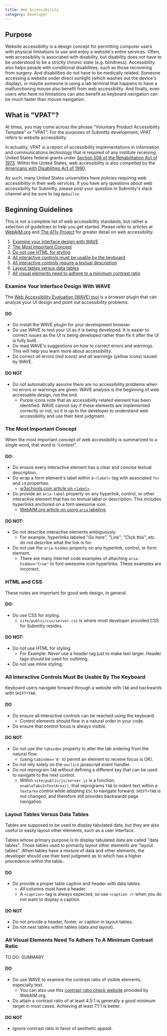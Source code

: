 ```yaml
---
title: Web Accessibility
category: Developer
---
```


## Purpose
Website accessibility is a design concept for permitting computer users with
physical limitations to use and enjoy a website's entire services.  Often,
web accessibility is associated with disability, but disability does not have to
be understood to be a strictly chronic state (e.g. blindness).  Accessibility
also helps people with conditional disabilities, such as those recovering from
surgery.  And disabilities do not have to be medically related.  Someone
accessing a website under direct sunlight (which washes out the device's
display), or maybe someone is using a lab terminal that happens to have a
malfunctioning mouse also benefit from web accessibility.  And finally, even
users who have no limitations can also benefit as keyboard navigation can be
much faster than mouse navigation.

## What is "VPAT"?

At times, you may come across the phrase "Voluntary Product Accessibility
Template" or "VPAT".  For the purposes of Submitty development, VPAT refers to
website accessibility.

In actuality, VPAT is a report of accessibility implementations in information
and communications technology that is required of any institute receiving United
States federal grants under [Section 508 of the Rehabilitation Act of 1973](https://en.wikipedia.org/wiki/Section_508_Amendment_to_the_Rehabilitation_Act_of_1973).
Within the United States, web accessibility is also compelled by the [Americans with Disabilities Act of 1990](https://en.wikipedia.org/wiki/Americans_with_Disabilities_Act_of_1990).

As such, many United States universities have policies requiring web
accessibility in their web services.  If you have any questions about web
accessibility for Submitty, please post your question in Submitty's slack
channel and be sure to tag `@pbailie`.

## Beginning Guidelines

This is not a complete list of web accessibility standards, but rather a
selection of guidelines to help you get started.  Please refer to articles at [WebAIM.org](https://webaim.org/intro/)
and [The A11y Project](https://a11yproject.com/) for greater detail on web
accessibility.

1. [Examine your interface design with WAVE](#examine-your-interface-design-with-wave)
2. [The Most Important Concept](#the-most-important-concept)
3. [Do not use HTML for styling](#do-not-use-html-for-styling)
4. [All interactive controls must be usable by the keyboard](#all-interactive-controls-must-be-usable-by-the-keyboard)
5. [All interactive controls require a textual description](#all-interactive-controls-require-a-textual-description)
6. [Layout tables versus data tables](#layout-tables-versus-data-tables)
7. [All visual elements need to adhere to a minimum contrast ratio](#all-visual-elements-need-to-adhere-to-a-minimum-contrast-ratio)

### Examine Your Interface Design With WAVE
The [Web Accessibility Evaluation (WAVE) tool](https://wave.webaim.org/extension/)
is a browser plugin that can analyze your UI design and point out accessibility
problems.

#### DO
* Do install the WAVE plugin for your development browser.
* Do use WAVE to test your UI as it is being developed.  It is easier to correct
issues as the UI is being developed rather than fix it after the UI is fully
built.
* Do read WAVE's suggestions on how to correct errors and warnings.  This will
help you learn more about accessibility.
* Do correct *all* errors (red icons) and *all* warnings (yellow icons) issued
by WAVE.

#### DO NOT
* Do not automatically assume there are no accessibility problems when no errors
or warnings are given.  WAVE analysis is the beginning of web accessable design,
not the end.
    * Purple icons note that an accessibility related element has been
    identified.  WAVE cannot say if these elements are implemented correctly or
    not, so it is up to the developer to understand web accessibility and use
    their best judgment.

### The Most Important Concept
When the most important concept of web accessibility is summarized to a single
word, that word is *"context"*.

#### DO:
* Do ensure every interactive element has a clear and concise textual description.
* Do wrap a form element's label within a `<label>` tag with associated `for` and
`id` properties.
    * [w3schools.com article on `<label>`](https://www.w3schools.com/tags/tag_label.asp).
* Do provide an `aria-label` property on any hyperlink, control, or other
interactive element that has no textual label or description.  This includes
hyperlinks anchored on a font-awesome icon.
    * [WebAIM.org article on using `aria` labeling](https://webaim.org/techniques/forms/advanced).

#### DO NOT:
* Do not describe interactive elements ambiguously.
    * For example, hyperlinks labeled "Go here", "Link", "Click this", etc.
    do not describe what the link is for.
* Do not use the `aria-hidden` property on any hyperlink, control, or form
element.
    * There are many Internet code examples of attaching `aria-hidden="true"` to
    font-awesome icon hyperlinks.  These examples are incorrect.

### HTML and CSS
These notes are important for good web design, in general.

#### DO:
* Do use CSS for styling.
    * `site/public/css/server.css` is where most developer provided CSS for
    Submitty resides.

#### DO NOT:
* Do not use HTML for styling.
    * For Example: *Never* use a header tag just to make text larger.  Header
    tags should be used for outlining.
* Do not use inline styling.

### All Interactive Controls Must Be Usable By The Keyboard
Keyboard users navigate forward through a website with `TAB` and backwards with
`SHIFT+TAB`.

#### DO
* Do ensure all interactive controls can be reached using the keyboard.
    * Control elements should flow in a natural order in your code.
* Do ensure that control focus is always visible.

#### DO NOT
* Do not use the `tabindex` property to alter the tab ordering from the natural
flow.
    * (using `tabindex='0'` to permit an element to receive focus is OK).
* Do not rely solely on the `onclick` javascript event handler.
* Do not reprogram `TAB` without defining a different key that can be used to navigate
to the next control.
    * Within `site/public/js/server.js` is a function, `enableTabsInTextArea()`,
    that reprograms `TAB` to indent text within a `textarea` control while
    adopting `ESC` to navigate forward.  `SHIFT+TAB` is not changed, and
    therefore still provides backwards page navigation.

### Layout Tables Versus Data Tables
Tables are supposed to be used to display tabulated data, but they are also
useful to easily layout other elements, such as a user interface.

Tables whose primary purpose is to display tabulated data are called "data
tables".  Those tables used to primarily layout other elements are "layout
tables".  When tables have a mixture of data and other elements, the developer
should use their best judgment as to which has a higher precedence within the
table.

#### DO
* Do provide a proper table caption and header with data tables.
    * *All* columns must have a header.
    * A `<caption>` tag is always expected, so use `<caption />` when you do not
    want to display a caption.

#### DO NOT
* Do not provide a header, footer, or caption in layout tables.
* Do not nest tables within tables (data and layout).

### All Visual Elements Need To Adhere To A Minimum Contrast Ratio
TO DO: SUMMARY

#### DO
* Do use WAVE to examine the contrast ratio of visible elements, especially
text.
    * You can also use this [contrast ratio check website](https://webaim.org/resources/contrastchecker/) provided by WebAIM.org.
* Do attain a contrast ratio of at least 4.5:1 is generally a good minimum
target in most cases.  Achieving at least 7.1:1 is better.

#### DO NOT
* Ignore contrast ratio in favor of aesthetic appeal.
